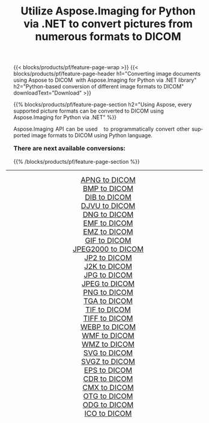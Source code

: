 ﻿---
title: Utilize Aspose.Imaging for Python via .NET to convert pictures from numerous formats to DICOM 
weight: 3920
url: /python-net/conversion/to/dicom/ 
lang: en
langdirlevel: 2
locales: zh-hans,ja,it,ru,de,es,fr,nl,id,lt,pl,pt,vi,tr,ko,zh-hant,ar,hi,th,sv,cs,uk,he
description: You can use Aspose.Imaging for Python via .NET library to convert from a variety of formats to DICOM
---

{{< blocks/products/pf/feature-page-wrap >}}
{{< blocks/products/pf/feature-page-header h1="Converting image documents using Aspose to DICOM  with Aspose.Imaging for Python via .NET library" h2="Python-based conversion of different image formats to DICOM" downloadText="Download" >}}


{{% blocks/products/pf/feature-page-section  h2="Using Aspose, every supported picture formats can be converted to DICOM using Aspose.Imaging for Python via .NET" %}}
<p align=justify>Aspose.Imaging API can be used   to programmatically convert other supported image formats to DICOM using Python language.</p>
<h3 style="margin-top:16px;">
There are next available conversions:
</h3>
{{% /blocks/products/pf/feature-page-section %}}
<div class="container-fluid productfamilypage bg-gray">
    <div class="convertypes bg-gray agp-content section">
        <div class="container">
		<hr style="margin-left:-20px;"/>
		<div class="row other-converters" style="gap: 10px;font-size: 19px;text-align:center;">
		    <div class='col-md-3 other-converter remove-lp remove-rp'><a href="/imaging/python-net/conversion/apng-to-dicom/" style="padding:15px;">APNG to DICOM</a></div>
<div class='col-md-3 other-converter remove-lp remove-rp'><a href="/imaging/python-net/conversion/bmp-to-dicom/" style="padding:15px;">BMP to DICOM</a></div>
<div class='col-md-3 other-converter remove-lp remove-rp'><a href="/imaging/python-net/conversion/dib-to-dicom/" style="padding:15px;">DIB to DICOM</a></div>
<div class='col-md-3 other-converter remove-lp remove-rp'><a href="/imaging/python-net/conversion/djvu-to-dicom/" style="padding:15px;">DJVU to DICOM</a></div>
<div class='col-md-3 other-converter remove-lp remove-rp'><a href="/imaging/python-net/conversion/dng-to-dicom/" style="padding:15px;">DNG to DICOM</a></div>
<div class='col-md-3 other-converter remove-lp remove-rp'><a href="/imaging/python-net/conversion/emf-to-dicom/" style="padding:15px;">EMF to DICOM</a></div>
<div class='col-md-3 other-converter remove-lp remove-rp'><a href="/imaging/python-net/conversion/emz-to-dicom/" style="padding:15px;">EMZ to DICOM</a></div>
<div class='col-md-3 other-converter remove-lp remove-rp'><a href="/imaging/python-net/conversion/gif-to-dicom/" style="padding:15px;">GIF to DICOM</a></div>
<div class='col-md-3 other-converter remove-lp remove-rp'><a href="/imaging/python-net/conversion/jpeg2000-to-dicom/" style="padding:15px;">JPEG2000 to DICOM</a></div>
<div class='col-md-3 other-converter remove-lp remove-rp'><a href="/imaging/python-net/conversion/jp2-to-dicom/" style="padding:15px;">JP2 to DICOM</a></div>
<div class='col-md-3 other-converter remove-lp remove-rp'><a href="/imaging/python-net/conversion/j2k-to-dicom/" style="padding:15px;">J2K to DICOM</a></div>
<div class='col-md-3 other-converter remove-lp remove-rp'><a href="/imaging/python-net/conversion/jpg-to-dicom/" style="padding:15px;">JPG to DICOM</a></div>
<div class='col-md-3 other-converter remove-lp remove-rp'><a href="/imaging/python-net/conversion/jpeg-to-dicom/" style="padding:15px;">JPEG to DICOM</a></div>
<div class='col-md-3 other-converter remove-lp remove-rp'><a href="/imaging/python-net/conversion/png-to-dicom/" style="padding:15px;">PNG to DICOM</a></div>
<div class='col-md-3 other-converter remove-lp remove-rp'><a href="/imaging/python-net/conversion/tga-to-dicom/" style="padding:15px;">TGA to DICOM</a></div>
<div class='col-md-3 other-converter remove-lp remove-rp'><a href="/imaging/python-net/conversion/tif-to-dicom/" style="padding:15px;">TIF to DICOM</a></div>
<div class='col-md-3 other-converter remove-lp remove-rp'><a href="/imaging/python-net/conversion/tiff-to-dicom/" style="padding:15px;">TIFF to DICOM</a></div>
<div class='col-md-3 other-converter remove-lp remove-rp'><a href="/imaging/python-net/conversion/webp-to-dicom/" style="padding:15px;">WEBP to DICOM</a></div>
<div class='col-md-3 other-converter remove-lp remove-rp'><a href="/imaging/python-net/conversion/wmf-to-dicom/" style="padding:15px;">WMF to DICOM</a></div>
<div class='col-md-3 other-converter remove-lp remove-rp'><a href="/imaging/python-net/conversion/wmz-to-dicom/" style="padding:15px;">WMZ to DICOM</a></div>
<div class='col-md-3 other-converter remove-lp remove-rp'><a href="/imaging/python-net/conversion/svg-to-dicom/" style="padding:15px;">SVG to DICOM</a></div>
<div class='col-md-3 other-converter remove-lp remove-rp'><a href="/imaging/python-net/conversion/svgz-to-dicom/" style="padding:15px;">SVGZ to DICOM</a></div>
<div class='col-md-3 other-converter remove-lp remove-rp'><a href="/imaging/python-net/conversion/eps-to-dicom/" style="padding:15px;">EPS to DICOM</a></div>
<div class='col-md-3 other-converter remove-lp remove-rp'><a href="/imaging/python-net/conversion/cdr-to-dicom/" style="padding:15px;">CDR to DICOM</a></div>
<div class='col-md-3 other-converter remove-lp remove-rp'><a href="/imaging/python-net/conversion/cmx-to-dicom/" style="padding:15px;">CMX to DICOM</a></div>
<div class='col-md-3 other-converter remove-lp remove-rp'><a href="/imaging/python-net/conversion/otg-to-dicom/" style="padding:15px;">OTG to DICOM</a></div>
<div class='col-md-3 other-converter remove-lp remove-rp'><a href="/imaging/python-net/conversion/odg-to-dicom/" style="padding:15px;">ODG to DICOM</a></div>
<div class='col-md-3 other-converter remove-lp remove-rp'><a href="/imaging/python-net/conversion/ico-to-dicom/" style="padding:15px;">ICO to DICOM</a></div>
                </div>
        </div>
    </div>
</div>
<br/>

